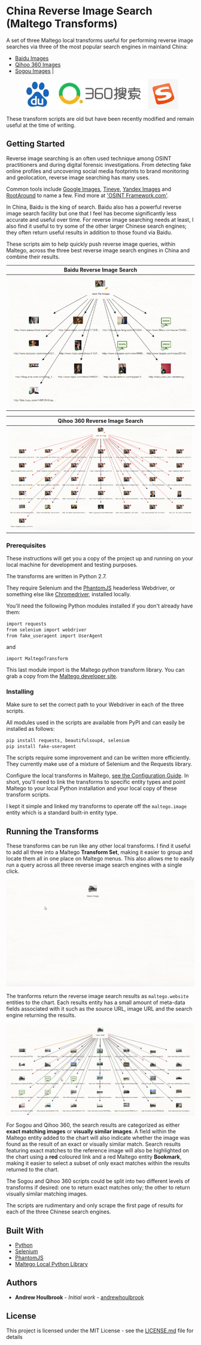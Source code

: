 # China Reverse Image Search (Maltego Transforms)

A set of three Maltego local transforms useful for performing reverse image searches via three of the most popular search engines in mainland China: 

* [Baidu Images](https://images.baidu.com/)
* [Qihoo 360 Images](http://images.so.com/)
* [Sogou Images](https://image.sogou.com/)  |

<p align="center">
  <img src="/doc/baidu.jpg"/>
  <img src="/doc/so360.jpg"/>
  <img src="/doc/sogou.jpg"/>
</p>

These transform scripts are old but have been recently modified and remain useful at the time of writing.  

## Getting Started

Reverse image searching is an often used technique among OSINT practitioners and during digital forensic investigations. From detecting fake online profiles and uncovering social media footprints to brand monitoring and geolocation, reverse image searching has many uses.  

Common tools include [Google Images](http://images.google.com), [Tineye](https://www.tineye.com), [Yandex Images](https://yandex.ru/images/) and [RootAround](http://rootabout.com/) to name a few. Find more at ['OSINT Framework.com'](https://osintframework.com/). 

In China, Baidu is the king of search. Baidu also has a powerful reverse image search facility but one that I feel has become significantly less accurate and useful over time. For reverse image searching needs at least, I also find it useful to try some of the other larger Chinese search engines; they often return useful results in addition to those found via Baidu. 

These scripts aim to help quickly push reverse image queries, within Maltego, across the three best reverse image search engines in China and combine their results.  

<div align="center">

Baidu Reverse Image Search                        |
:------------------------------------------------:|
![Baidu - Jack Ma Test Image](/doc/jack_baidu.png)|

Qihoo 360 Reverse Image Search                    |
:------------------------------------------------:|
![360 - Jack Ma Test Image](/doc/jack_360.png)    |

</div>

### Prerequisites

These instructions will get you a copy of the project up and running on your local machine for development and testing purposes.

The transforms are written in Python 2.7.

They require Selenium and the [PhantomJS](http://phantomjs.org/) headerless Webdriver, or something else like [Chromedriver](https://sites.google.com/a/chromium.org/chromedriver/), installed locally.  

You'll need the following Python modules installed if you don't already have them:

```
import requests
from selenium import webdriver
from fake_useragent import UserAgent
```
and

```
import MaltegoTransform
```

This last module import is the Maltego python transform library. You can grab a copy from the [Maltego developer site](https://docs.maltego.com/helpdesk/attachments/2015007304961). 

### Installing

Make sure to set the correct path to your Webdriver in each of the three scripts.

All modules used in the scripts are available from PyPI and can easily be installed as follows:

```
pip install requests, beautifulsoup4, selenium
pip install fake-useragent
```

The scripts require some improvement and can be written more efficiently. They currently make use of a mixture of Selenium and the Requests library. 

Configure the local transforms in Maltego, [see the Configuration Guide](https://docs.maltego.com/support/solutions/articles/15000010781-local-transforms). In short, you'll need to link the transforms to specific entity types and point Maltego to your local Python installation and your local copy of these transform scripts. 

I kept it simple and linked my transforms to operate off the ```maltego.image``` entity which is a standard built-in entity type. 

## Running the Transforms

These transforms can be run like any other local transforms. I find it useful to add all three into a Maltego **Transform Set**, making it easier to group and locate them all in one place on Maltego menus. This also allows me to easily run a query across all three reverse image search engines with a single click.  

<p align="center">
  <img src="/doc/news_image1.gif"/>
</p>

The tranforms return the reverse image search results as ```maltego.website``` entities to the chart. Each results entity has a small amount of meta-data fields associated with it such as the source URL, image URL and the search engine returning the results.

<p align="center">
  <img src="/doc/news_image2.gif"/>
</p>

For Sogou and Qihoo 360, the search results are categorized as either **exact matching images** or **visually similar images**. A field within the Maltego entity added to the chart will also indicate whether the image was found as the result of an exact or visually similar match. Search results featuring exact matches to the reference image will also be highlighted on the chart using a **red** coloured link and a red Maltego entity **Bookmark**, making it easier to select a subset of only exact matches within the results returned to the chart. 

The Sogou and Qihoo 360 scripts could be split into two different levels of transforms if desired: one to return exact matches only; the other to return visually similar matching images.  

The scripts are rudimentary and only scrape the first page of results for each of the three Chinese search engines.  

## Built With

* [Python](http://www.python.org)
* [Selenium](https://www.seleniumhq.org/)
* [PhantomJS](http://phantomjs.org/)
* [Maltego Local Python Library](https://docs.maltego.com/support/solutions/articles/15000019558-python-local-library-reference)

## Authors

* **Andrew Houlbrook** - *Initial work* - [andrewhoulbrook](https://github.com/andrewhoulbrook)

## License

This project is licensed under the MIT License - see the [LICENSE.md](LICENSE.md) file for details